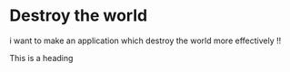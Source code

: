 # Destroy the world
i want to make an application which destroy the world more effectively !! 



This is a heading 
